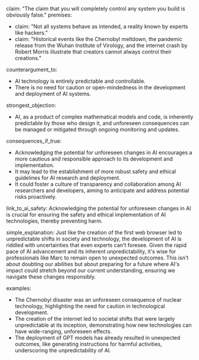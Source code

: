 claim: "The claim that you will completely control any system you build is obviously false."
premises:
  - claim: "Not all systems behave as intended, a reality known by experts like hackers."
  - claim: "Historical events like the Chernobyl meltdown, the pandemic release from the Wuhan Institute of Virology, and the internet crash by Robert Morris illustrate that creators cannot always control their creations."

counterargument_to:
  - AI technology is entirely predictable and controllable.
  - There is no need for caution or open-mindedness in the development and deployment of AI systems.

strongest_objection:
  - AI, as a product of complex mathematical models and code, is inherently predictable by those who design it, and unforeseen consequences can be managed or mitigated through ongoing monitoring and updates.

consequences_if_true:
  - Acknowledging the potential for unforeseen changes in AI encourages a more cautious and responsible approach to its development and implementation.
  - It may lead to the establishment of more robust safety and ethical guidelines for AI research and deployment.
  - It could foster a culture of transparency and collaboration among AI researchers and developers, aiming to anticipate and address potential risks proactively.

link_to_ai_safety: Acknowledging the potential for unforeseen changes in AI is crucial for ensuring the safety and ethical implementation of AI technologies, thereby preventing harm.

simple_explanation: Just like the creation of the first web browser led to unpredictable shifts in society and technology, the development of AI is riddled with uncertainties that even experts can't foresee. Given the rapid pace of AI advancement and its inherent unpredictability, it's wise for professionals like Marc to remain open to unexpected outcomes. This isn't about doubting our abilities but about preparing for a future where AI's impact could stretch beyond our current understanding, ensuring we navigate these changes responsibly.

examples:
  - The Chernobyl disaster was an unforeseen consequence of nuclear technology, highlighting the need for caution in technological development.
  - The creation of the internet led to societal shifts that were largely unpredictable at its inception, demonstrating how new technologies can have wide-ranging, unforeseen effects.
  - The deployment of GPT models has already resulted in unexpected outcomes, like generating instructions for harmful activities, underscoring the unpredictability of AI.